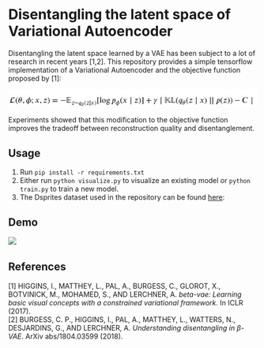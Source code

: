 # Disentangling the latent space of Variational Autoencoder
Disentangling the latent space learned by a VAE has been subject to a lot of research in recent years [1,2].
This repository provides a simple tensorflow implementation of a Variational Autoencoder and the objective function proposed by [1]:

![](equation.jpg)

Experiments showed that this modification to the objective function improves the tradeoff
between reconstruction quality and disentanglement.

## Usage
1. Run `pip install -r requirements.txt`
2. Either run `python visualize.py` to visualize an existing model or `python train.py` to train a new model.
3. The Dsprites dataset used in the repository can be found [here](https://github.com/deepmind/dsprites-dataset/blob/master/dsprites_ndarray_co1sh3sc6or40x32y32_64x64.npz):

## Demo

<kbd><img src="https://github.com/Yoan-D/DisentangledVAE/blob/e17868f73fcdb2bac281daa2d141b774bd0e1323/demo.gif"/></kbd><br />

## References
[1] HIGGINS, I., MATTHEY, L., PAL, A., BURGESS, C., GLOROT, X., BOTVINICK, M., MOHAMED, S., AND LERCHNER, A. *beta-vae: Learning basic visual concepts with a constrained variational framework*. In ICLR (2017). <br>
[2] BURGESS, C. P., HIGGINS, I., PAL, A., MATTHEY, L., WATTERS, N., DESJARDINS, G., AND LERCHNER, A. *Understanding disentangling in β-VAE*. ArXiv abs/1804.03599 (2018).
